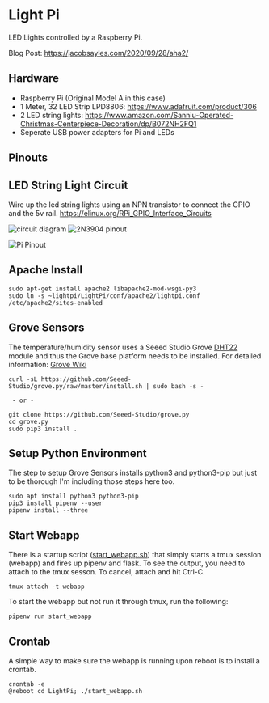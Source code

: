 # Light Pi
LED Lights controlled by a Raspberry Pi.

Blog Post:  https://jacobsayles.com/2020/09/28/aha2/

## Hardware
- Raspberry Pi (Original Model A in this case)
- 1 Meter, 32 LED Strip LPD8806:  https://www.adafruit.com/product/306
- 2 LED string lights:  https://www.amazon.com/Sanniu-Operated-Christmas-Centerpiece-Decoration/dp/B072NH2FQ1
- Seperate USB power adapters for Pi and LEDs

## Pinouts


## LED String Light Circuit
Wire up the led string lights using an NPN transistor to connect the GPIO and the 5v rail.
https://elinux.org/RPi_GPIO_Interface_Circuits

![circuit diagram](https://raw.githubusercontent.com/jsayles/LightPi/master/docs/npn_switch.png?raw=true)
![2N3904 pinout](https://raw.githubusercontent.com/jsayles/LightPi/master/docs/pinout-of-2N3904-npn-transistor_3.png?raw=true)

![Pi Pinout](https://raw.githubusercontent.com/jsayles/LightPi/master/docs/PiPinout.jpg?raw=true)

## Apache Install

```
sudo apt-get install apache2 libapache2-mod-wsgi-py3
sudo ln -s ~lightpi/LightPi/conf/apache2/lightpi.conf /etc/apache2/sites-enabled
```

## Grove Sensors
The temperature/humidity sensor uses a Seeed Studio Grove [DHT22](https://wiki.seeedstudio.com/Grove-Temperature_and_Humidity_Sensor_Pro/)
module and thus the Grove base platform
needs to be installed.  For detailed information:  [Grove Wiki](https://wiki.seeedstudio.com/Grove_Base_Hat_for_Raspberry_Pi/#installation)

```
curl -sL https://github.com/Seeed-Studio/grove.py/raw/master/install.sh | sudo bash -s -

 - or -

git clone https://github.com/Seeed-Studio/grove.py
cd grove.py
sudo pip3 install .
```

## Setup Python Environment
The step to setup Grove Sensors installs python3 and python3-pip but just to be thorough
I'm including those steps here too.  

```
sudo apt install python3 python3-pip
pip3 install pipenv --user
pipenv install --three
```

## Start Webapp
There is a startup script ([start_webapp.sh](start_webapp.sh)) that simply starts a tmux
session (webapp) and fires up pipenv and flask.  To see the output, you need to attach
to the tmux sesson. To cancel, attach and hit Ctrl-C.

```
tmux attach -t webapp
```

To start the webapp but not run it through tmux, run the following:

```
pipenv run start_webapp
```



## Crontab
A simple way to make sure the webapp is running upon reboot is to install a crontab.

```
crontab -e
@reboot cd LightPi; ./start_webapp.sh
```
